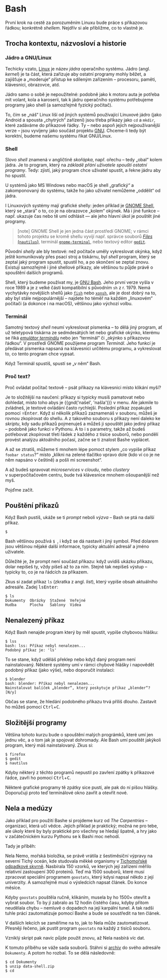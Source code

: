 # Bash

První krok na cestě za porozuměním Linuxu bude práce s příkazovou řádkou;
konkrétně *shellem*.
Nejdřív si ale přibližme, co to vlastně je.


## Trocha kontextu, názvosloví a historie

### Jádro a GNU/Linux

Techicky vzato, [Linux](https://www.linuxfoundation.org/projects/linux/)
je název *jádra* operačního systému.
Jádro (angl. *kernel*) je ta část, která zařizuje aby ostatní programy mohly
běžet, a zajišťuje a „moderuje“ přístup ke sdíleným zařízením – procesoru,
paměti, klávesnici, obrazovce, atd.

Jádro samo o sobě je nepoužitelné: podobně jako k motoru auta je potřeba mít
volant, kola a karoserii, tak k jádru operačního systému potřebujeme
programy jako shell (a samozřejmě fyzický počítač).

To, čím se „náš“ Linux liší od jiných systémů používající Linuxové jádro
(jako Android a spousta „chytrých“ zařízení) jsou třeba příkazy jako `cd`
a `mkdir`, které zadáváme do příkazové řádky.
Ty – nebo aspoň jejich nejpoužívanější verze – jsou vyvíjeny jako součást
projektu [GNU](https://www.gnu.org/).
Chceme-li tedy být korektní, budeme našemu systému říkat GNU/Linux.


### Shell

Slovo *shell* znamená v angličtině *skořápka*, např. ořechu – tedy „obal“
kolem jádra.
Je to program, který na *základě přání uživatele spouští ostatní programy*.
Tedy: zjistí, jaký program chce uživatel spustit, a řekne jádru aby ho spustil.

U systémů jako MS Windows nebo macOS je shell „grafický“ a zakomponovaný do
systému, takže ho jako uživatel nemůžeme „oddělit“ od jádra.

I Linuxových systémy mají grafické shelly: jeden příklad je
[GNOME Shell](https://wiki.gnome.org/Projects/GnomeShell),
který se „stará” o to, co je na obrazovce „kolem“ okýnek.
Má i jiné funkce – např. ukazuje čas nebo tě umí odhlásit — ale jeho hlavní
úkol je pouštět jiné programy.

> [note]
> GNOME Shell je jen jedna část prostředí GNOME; v rámci tohoto projektu
> se kromě shellu vyvíjí např. správce souborů
> [*Files* (`nautilus`)](https://wiki.gnome.org/Apps/Files),
> terminál [`gnome-terminal`](https://wiki.gnome.org/Apps/Terminal),
> nebo textový editor [`gedit`](https://wiki.gnome.org/Apps/Gedit).

Původní *shelly* ale bly textové: než počítače uměly vykreslovat okýnka,
když ještě komunikovaly přes psací stroj a tiskárnu, byl *shell* program,
který se zeptal jaký program spustit, spustil ho, a po skončení se zeptal
znovu.
Existují samozřejmě i jiné shellové příkazy, ale většinou tu půjde právě
o spouštění dalších programů.

Shell, který budeme používat my, je
[GNU Bash](https://www.gnu.org/software/bash/).
Jeho první verze vyšla v roce 1989 a je z velké části kompatibilní
s původním `sh` z r. 1979.
Nemá vychytávky novějších shellů jako [`fish`](http://fishshell.com/) nebo
[`xonsh`](https://xon.sh/), ale je dost dobrý na to, aby byl stále
nejpopulárnější – najdete ho téměř na každém „linuxovém“ počítači (a dokonce
i na macOS), většinou jako výchozí volbu.


### Terminál

Samotný textový *shell* neumí vykreslovat písmenka – to dělá jiný program,
ať už teletypová tiskárna ze sedmdesátých let nebo grafické okýnko, kterému
se říká [*emulátor terminálu*](https://cs.wikipedia.org/wiki/Emul%C3%A1tor_termin%C3%A1lu)
nebo jen “terminál” či „okýnko s příkazovou řádkou“.
V prostředí GNOME použijeme program *Terminál*.
Jeho funkcí je předávat písmenka napsaná na klávesnici určitému programu,
a vykreslovat to, co tento program chce vypsat.

Když Terminál spustíš, spustí se „v něm“ Bash.


### Proč text?

Proč ovládat počítač textově – psát příkazy na klávesnici místo klikání myší?

Je to složitější na naučení: příkazy si typicky musíš pamatovat nebo dohledat,
místo toho abys je {{gnd('našel', 'našla')}} v menu.
Ale jakmile to zvládneš, je textové ovládání často rychlejší.
Poslední příkaz zopakuješ pomocí <kbd>↑</kbd><kbd>Enter</kbd>.
Když si několik příkazů zaznamenáš v souboru, můžeš je rovnou zkopírovat
do shellu.
A z takového souboru s příkazy není daleko ke *skriptu*, kdy sadu příkazů
pojmenuješ a můžeš ji spouštět jako jediný příkaz – podobně jako funkci
v Pythonu.
A to i s parametry, takže až budeš potřebovat zkopírovat třetí řádek z každého
z tisíce souborů, nebo pondělí provést analýzu aktoálního počasí, začne se ti
znalost Bashe vyplácet.

A až se ztratíš, můžeme ti mnohem lépe pomoct stylem „co vypíše příkaz
`foobar status`?“ místo „klikni na zelené tlačítko vpravo dole (kdo ví co je
ne něm napsáno v češtině) a pošli mi screenshot“.

A až budeš spravovat *microservices* v *cloudu*, nebo *clustery*
v superpočítačovém centru, bude tvá klávesnice mnohem ošoupanější než myš.

Pojďme začít.


## Pouštění příkazů

Když Bash pustíš, ukáže se ti *prompt* neboli *výzva* – Bash se ptá na další
příkaz.

```console
$ 
```

Bash většinou používá `$ `, i když se dá nastavit i jiný symbol.
Před dolarem jsou většinou nějaké další informace, typicky aktuální adresář
a jméno uživatele.

Důležité je, že prompt není součást příkazu: když uvidíš ukázku příkazu,
dolar nepíšeš ty, vždy píšeš až to za ním.
Stejně tak nepíšeš výstup – typicky to, co je na řádcích za příkazem.

Zkus si zadat příkaz `ls` (zkratka z angl. *list*), který vypíše obsah
aktuálního adresáře. Zadej <kbd>l</kbd><kbd>s</kbd><kbd>Enter</kbd>:

```console
$ ls
Dokumenty  Obrázky  Stažené  Veřejné
Hudba      Plocha   Šablony  Videa
```
##  Nenalezený příkaz

Když Bash nenajde program který by měl spustit, vypíše chybovou hlášku:
```console
$ lss
bash: lss: Příkaz nebyl nenalezen...
Podobný příkaz je: 'ls'
```

To se stane, když uděláš překlep nebo když daný program není nainstalovaný.
Některé systémy umí v rámci chybové hlášky i napovědět podobný příkaz
(jako výše), nebo doporučit instalaci:

```console
$ blender
bash: blender: Příkaz nebyl nenalezen...
Nainstalovat balíček „blender“, který poskytuje příkaz „blender“? [N/y]
```

Občas se stane, že hledání podobného příkazu trvá příliš dlouho.
Zastavit ho můžeš pomocí <kbd>Ctrl</kbd>+<kbd>C</kbd>.


## Složitější programy

Většina tohoto kurzu bude o spouštění malých prográmků, které umí jen jednu
věc, a o tom jak je spojovat dohromady.
Ale Bash umí pouštět jakýkoli program, který máš nainstalovaný.
Zkus si:

```console
$ firefox
$ gedit
$ nautilus
```

Kdyby některý z těchto programů nepustil po zavření zpátky k příkazové řádce,
zavři ho pomocí <kbd>Ctrl</kbd>+<kbd>C</kbd>.

Některé grafické programy tě zpátky sice pustí, ale pak do ní píšou hlášky.
Doporučuji proto teď terminálové okno zavřít a otevřít nové.


## Nela a medúzy

Jako příklad pro použití Bashe si projdeme kurz od *The Carpentries*
– organizaci, která učí vědce.
Jejich příklad je praktický; možná ne pro tebe, ale úkoly které by byly
praktické pro všechny se hledají špatně, a hry jako v začátečnickém kurzu
Pythonu se k Bashi moc nehodí.

Tady je příběh:

Nela Nemo, mořská bioložka, se právě vrátila z šestiměsíční výpravy
na severní Tichý oceán, kde studovala měkké organismy
v [Tichomořské odpadkové skvrně](https://cs.wikipedia.org/wiki/Velk%C3%A1_tichomo%C5%99sk%C3%A1_odpadkov%C3%A1_skvrna).
Nasbírala 150 vzorků, ve kterých její zařízení měřilo relativní zastoupení
300 proteinů.
Teď má 1500 souborů, které musí zpracovat speciální programem `goostats`,
který kdysi napsal někdo z její univerzity.
A samozřejmě musí o výsledcích napsat článek.
Do konce měsíce.

Kdyby `goostats` pouštěla ručně, klikáním, musela by ho 1500× otevřít
a vybrat soubor.
To by jí zabralo as 12 hodin čistého času, kdyby přitom neudělala chybu
– nemluvě o dopadech na její karpální tunel.
A tak radši tuhle práci zautomatizuje pomocí Bashe a bude se soustředit
na ten článek.

V dalších lekcích se zaměříme na to, jak to Nela může zautomatizovat.
Přesněji řečeno, jak pustit program `goostats` na každý z tisíců souboru.

Vzniklý skript pak navíc půjde použít znovu, až Nela nasbírá víc dat.


K tomuto příběhu se váže sada souborů.
Stáhni si [archiv](static/data-shell.zip) do svého adresáře `Dokumenty`.
A potom ho rozbal. To se dělá následovně:

```console
$ cd Dokumenty
$ unzip data-shell.zip
$ cd
```


